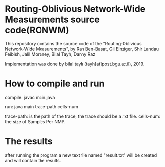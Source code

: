 # Routing-Oblivious Network-Wide Measurements source code(RONWM)
This repository contains the source code of the "Routing-Oblivious Network-Wide Measurements", by Ran Ben-Basat, Gil Einziger, Shir Landau Feibish, Jalil Moraney, Bilal Tayh, Danny Raz

Implementation was done by bilal tayh (tayh[at]post.bgu.ac.il), 2019.



# How to compile and run

compile: javac main.java

run: java main trace-path cells-num

trace-path: is the path of the trace, the trace should be a .txt file.
cells-num: the size of Samples Per NMP.

#  The results

after running the program a new text file named "result.txt" will be created and will contain the results. 
